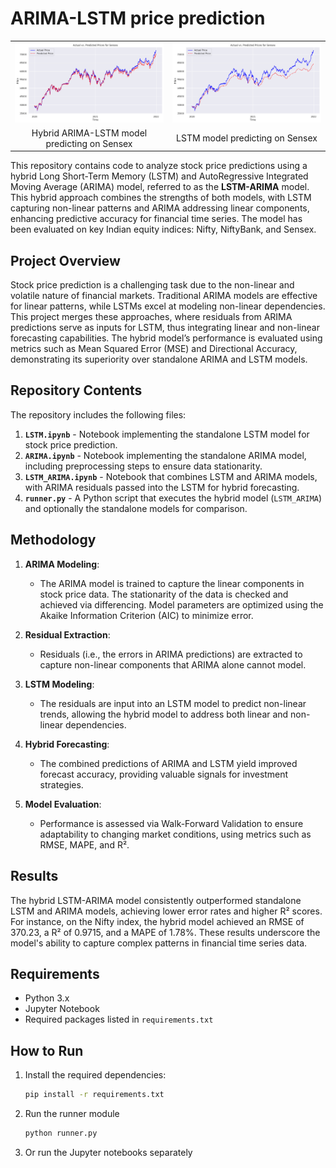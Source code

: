 # ARIMA-LSTM price prediction
<table>
    <tr>
        <td><img src="https://github.com/nyannbob/ARIMA-LSTM-price-prediction/blob/main/plots/Hybrid_sensex.png" alt="Image 1" width="400"></td>
        <td><img src="https://github.com/nyannbob/ARIMA-LSTM-price-prediction/blob/main/plots/LSTM_sensex.png" alt="Image 2" width="400"></td>
    </tr>
    <tr>
        <td  style="text-align: center;">Hybrid ARIMA-LSTM model predicting on Sensex</td>
        <td  style="text-align: center;">LSTM model predicting on Sensex</td>
    </tr>
</table>

This repository contains code to analyze stock price predictions using a hybrid Long Short-Term Memory (LSTM) and AutoRegressive Integrated Moving Average (ARIMA) model, referred to as the **LSTM-ARIMA** model. This hybrid approach combines the strengths of both models, with LSTM capturing non-linear patterns and ARIMA addressing linear components, enhancing predictive accuracy for financial time series. The model has been evaluated on key Indian equity indices: Nifty, NiftyBank, and Sensex.

## Project Overview

Stock price prediction is a challenging task due to the non-linear and volatile nature of financial markets. Traditional ARIMA models are effective for linear patterns, while LSTMs excel at modeling non-linear dependencies. This project merges these approaches, where residuals from ARIMA predictions serve as inputs for LSTM, thus integrating linear and non-linear forecasting capabilities. The hybrid model’s performance is evaluated using metrics such as Mean Squared Error (MSE) and Directional Accuracy, demonstrating its superiority over standalone ARIMA and LSTM models.

## Repository Contents

The repository includes the following files:
1. **`LSTM.ipynb`** - Notebook implementing the standalone LSTM model for stock price prediction.
2. **`ARIMA.ipynb`** - Notebook implementing the standalone ARIMA model, including preprocessing steps to ensure data stationarity.
3. **`LSTM_ARIMA.ipynb`** - Notebook that combines LSTM and ARIMA models, with ARIMA residuals passed into the LSTM for hybrid forecasting.
4. **`runner.py`** - A Python script that executes the hybrid model (`LSTM_ARIMA`) and optionally the standalone models for comparison.

## Methodology

1. **ARIMA Modeling**:
   - The ARIMA model is trained to capture the linear components in stock price data. The stationarity of the data is checked and achieved via differencing. Model parameters are optimized using the Akaike Information Criterion (AIC) to minimize error.

2. **Residual Extraction**:
   - Residuals (i.e., the errors in ARIMA predictions) are extracted to capture non-linear components that ARIMA alone cannot model.

3. **LSTM Modeling**:
   - The residuals are input into an LSTM model to predict non-linear trends, allowing the hybrid model to address both linear and non-linear dependencies.

4. **Hybrid Forecasting**:
   - The combined predictions of ARIMA and LSTM yield improved forecast accuracy, providing valuable signals for investment strategies.

5. **Model Evaluation**:
   - Performance is assessed via Walk-Forward Validation to ensure adaptability to changing market conditions, using metrics such as RMSE, MAPE, and R².

## Results

The hybrid LSTM-ARIMA model consistently outperformed standalone LSTM and ARIMA models, achieving lower error rates and higher R² scores. For instance, on the Nifty index, the hybrid model achieved an RMSE of 370.23, a R² of 0.9715, and a MAPE of 1.78%. These results underscore the model's ability to capture complex patterns in financial time series data.

## Requirements

- Python 3.x
- Jupyter Notebook
- Required packages listed in `requirements.txt`

## How to Run

1. Install the required dependencies:
   ```bash
   pip install -r requirements.txt
   ```
2. Run the runner module
   ```bash
   python runner.py
   ```
3. Or run the Jupyter notebooks separately
   
